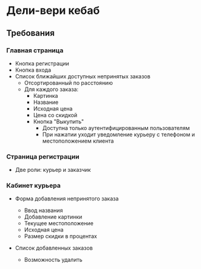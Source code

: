 # Дели-вери кебаб


## Требования

### Главная страница

* Кнопка регистрации
* Кнопка входа
* Список ближайших доступных непринятых заказов
  * Отсортированный по расстоянию
  * Для каждого заказа:
    * Картинка
    * Название
    * Исходная цена
    * Цена со скидкой
    * Кнопка "Выкупить"
      * Доступна только аутентифицированным пользователям
      * При нажатии уходит уведомление курьеру с телефоном и местоположением клиента

### Страница регистрации
  
  * Две роли: курьер и заказчик

### Кабинет курьера

* Форма добавления непринятого заказа
  * Ввод названия
  * Добавление картинки
  * Текущее местоположение
  * Исходная цена
  * Размер скидки в процентах

* Список добавленных заказов
  * Возможность удалить
